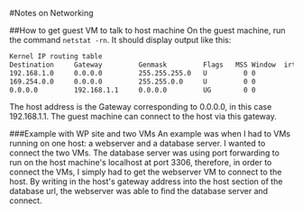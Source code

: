 #Notes on Networking

##How to get guest VM to talk to host machine
On the guest machine, run the command `netstat -rn`.
It should display output like this:
```bash
Kernel IP routing table
Destination     Gateway         Genmask         Flags   MSS Window  irtt Iface
192.168.1.0     0.0.0.0         255.255.255.0   U         0 0          0 wlan0
169.254.0.0     0.0.0.0         255.255.0.0     U         0 0          0 wlan0
0.0.0.0         192.168.1.1     0.0.0.0         UG        0 0          0 wlan0
```
The host address is the Gateway corresponding to 0.0.0.0, in this case 192.168.1.1. The guest machine can connect to the host via this gateway.

###Example with WP site and two VMs
An example was when I had to VMs running on one host: a webserver and a database server. I wanted to connect the two VMs. The database server was using port forwarding to run on the host machine's localhost at port 3306, therefore, in order to connect the VMs, I simply had to get the webserver VM to connect to the host. By writing in the host's gateway address into the host section of the database url, the webserver was able to find the database server and connect.